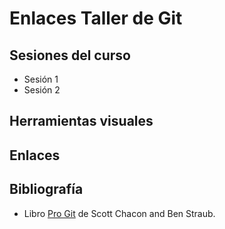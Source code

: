 # Enlaces Taller de Git

## Sesiones del curso ##

- Sesión 1
- Sesión 2

## Herramientas visuales ##


## Enlaces ##


## Bibliografía ##

- Libro [Pro Git](https://git-scm.com/book/en/v2) de Scott Chacon and Ben Straub.
